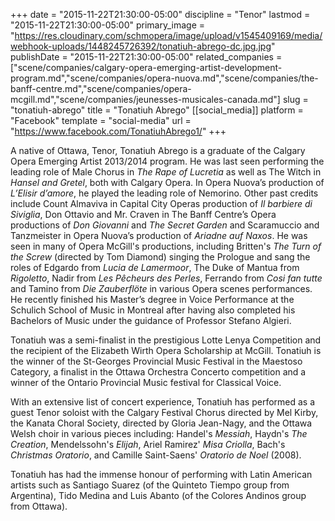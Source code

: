 +++
date = "2015-11-22T21:30:00-05:00"
discipline = "Tenor"
lastmod = "2015-11-22T21:30:00-05:00"
primary_image = "https://res.cloudinary.com/schmopera/image/upload/v1545409169/media/webhook-uploads/1448245726392/tonatiuh-abrego-dc.jpg.jpg"
publishDate = "2015-11-22T21:30:00-05:00"
related_companies = ["scene/companies/calgary-opera-emerging-artist-development-program.md","scene/companies/opera-nuova.md","scene/companies/the-banff-centre.md","scene/companies/opera-mcgill.md","scene/companies/jeunesses-musicales-canada.md"]
slug = "tonatiuh-abrego"
title = "Tonatiuh Abrego"
[[social_media]]
platform = "Facebook"
template = "social-media"
url = "https://www.facebook.com/TonatiuhAbrego1/"
+++

A native of Ottawa, Tenor, Tonatiuh Abrego is a graduate of the Calgary Opera Emerging Artist 2013/2014 program. He was last seen performing the leading role of Male Chorus in *The Rape of Lucretia* as well as The Witch in *Hansel and Gretel*, both with Calgary Opera. In Opera Nuova’s production of *L’Elisir d’amore*, he played the leading role of Nemorino. Other past credits include Count Almaviva in Capital City Operas production of *Il barbiere di Siviglia*, Don Ottavio and Mr. Craven in The Banff Centre’s Opera productions of *Don Giovanni* and *The Secret Garden* and Scaramuccio and Tanzmeister in Opera Nuova’s production of *Ariadne auf Naxos*. He was seen in many of Opera McGill's productions, including Britten's *The Turn of the Screw* (directed by Tom Diamond) singing the Prologue and sang the roles of Edgardo from *Lucia de Lamermoor*, The Duke of Mantua from *Rigoletto*, Nadir from *Les Pêcheurs des Perles*, Ferrando from *Cosi fan tutte* and Tamino from *Die Zauberflöte* in various Opera scenes performances. He recently finished his Master’s degree in Voice Performance at the Schulich School of Music in Montreal after having also completed his Bachelors of Music under the guidance of Professor Stefano Algieri. 

Tonatiuh was a semi-finalist in the prestigious Lotte Lenya Competition and the recipient of the Elizabeth Wirth Opera Scholarship at McGill. Tonatiuh is the winner of the St-Georges Provincial Music Festival in the Maestoso Category, a finalist in the Ottawa Orchestra Concerto competition and a winner of the Ontario Provincial Music festival for Classical Voice.

With an extensive list of concert experience, Tonatiuh has performed as a guest Tenor soloist with the Calgary Festival Chorus directed by Mel Kirby, the Kanata Choral Society, directed by Gloria Jean-Nagy, and the Ottawa Welsh choir in various pieces including: Handel's *Messiah*, Haydn's *The Creation*, Mendelssohn's *Elijah*, Ariel Ramirez' *Misa Criolla*, Bach's *Christmas Oratorio*, and Camille Saint-Saens' *Oratorio de Noel* (2008). 

Tonatiuh has had the immense honour of performing with Latin American artists such as Santiago Suarez (of the Quinteto Tiempo group from Argentina), Tido Medina and Luis Abanto (of the Colores Andinos group from Ottawa). 
